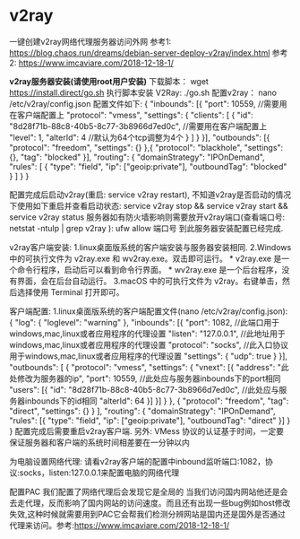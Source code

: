 # v2ray
一键创建v2ray网络代理服务器访问外网
参考1: https://blog.chaos.run/dreams/debian-server-deploy-v2ray/index.html
参考2: https://www.imcaviare.com/2018-12-18-1/

<b>v2ray服务器安装(请使用root用户安装)</b>
下载脚本：
  wget https://install.direct/go.sh
执行脚本安装 V2Ray:
  ./go.sh
配置v2ray：
  nano /etc/v2ray/config.json
配置文件如下:
{
  "inbounds": [{
    "port": 10559,   //需要用在客户端配置上
    "protocol": "vmess",
    "settings": {
      "clients": [
        {
          "id": "8d28f71b-88c8-40b5-8c77-3b8966d7ed0c",   //需要用在客户端配置上
          "level": 1,
          "alterId": 4   //默认为64个tcp调整为4个
        }
      ]
    }
  }],
  "outbounds": [{
    "protocol": "freedom",
    "settings": {}
  },{
    "protocol": "blackhole",
    "settings": {},
    "tag": "blocked"
  }],
  "routing": {
    "domainStrategy": "IPOnDemand",
    "rules": [
      {
        "type": "field",
        "ip": ["geoip:private"],
        "outboundTag": "blocked"
      }
    ]
  }
}

配置完成后启动v2ray(重启: service v2ray restart), 不知道v2ray是否启动的情况下使用如下重启并查看启动状态:
  service v2ray stop && service v2ray start && service v2ray status
服务器如有防火墙影响则需要放开v2ray端口(查看端口号: netstat -ntulp | grep v2ray ):
  ufw allow 端口号
到此服务器安装配置已经完成.

v2ray客户端安装:
  1.linux桌面版系统的客户端安装与服务器安装相同.
  2.Windows 中的可执行文件为 v2ray.exe 和 wv2ray.exe。双击即可运行。
    * v2ray.exe 是一个命令行程序，启动后可以看到命令行界面。
    * wv2ray.exe 是一个后台程序，没有界面，会在后台自动运行。
  3.macOS 中的可执行文件为 v2ray。右键单击，然后选择使用 Terminal 打开即可。

客户端配置:
  1.linux桌面版系统的客户端配置文件(nano /etc/v2ray/config.json):  
{
  "log": {
    "loglevel": "warning"
  },
  "inbounds": [{
    "port": 1082,            //此端口用于windows,mac,linux或者应用程序的代理设置
    "listen": "127.0.0.1",   //此地址用于windows,mac,linux或者应用程序的代理设置
    "protocol": "socks",     //此入口协议用于windows,mac,linux或者应用程序的代理设置
    "settings": {
      "udp": true
    }
  }],
  "outbounds": [
    {
      "protocol": "vmess",
      "settings": {
        "vnext": [{
          "address": "此处修改为服务器的ip",
          "port": 10559,   //此处应与服务器inbounds下的port相同
          "users": [{
            "id": "8d28f71b-88c8-40b5-8c77-3b8966d7ed0c",   //此处应与服务器inbounds下的id相同
            "alterId": 64
          }]
        }]
      }
    },
    {
      "protocol": "freedom",
      "tag": "direct",
      "settings": {}
    }
  ],
  "routing": {
    "domainStrategy": "IPOnDemand",
    "rules": [{
      "type": "field",
      "ip": ["geoip:private"],
      "outboundTag": "direct"
    }]
  }
}
配置完成后需要重启v2ray客户端.
另外: VMess 协议的认证基于时间，一定要保证服务器和客户端的系统时间相差要在一分钟以内

为电脑设置网络代理:
  请看v2ray客户端的配置中inbound监听端口:1082，协议:socks，listen:127.0.0.1来配置电脑的网络代理

配置PAC
我们配置了网络代理后会发现它是全局的 当我们访问国内网站他还是会去走代理，反而影响了国内网站的访问速度。而且还有出现一些bug例如host修改失效,这种时候就需要用到PAC它会帮我们检测分辨网站是国内还是国外是否通过代理来访问。参考:https://www.imcaviare.com/2018-12-18-1/

